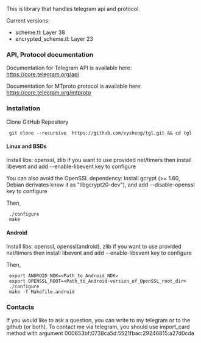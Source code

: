 This is library that handles telegram api and protocol.

Current versions:

- scheme.tl: Layer 38
- encrypted_scheme.tl: Layer 23

### API, Protocol documentation

Documentation for Telegram API is available here: https://core.telegram.org/api

Documentation for MTproto protocol is available here: https://core.telegram.org/mtproto

### Installation

Clone GitHub Repository

     git clone --recursive  https://github.com/vysheng/tgl.git && cd tgl

#### Linux and BSDs

Install libs: openssl, zlib
if you want to use provided net/timers then install libevent and add --enable-libevent key to configure

You can also avoid the OpenSSL dependency: Install gcrypt (>= 1.60, Debian derivates know it as "libgcrypt20-dev"), and add --disable-openssl key to configure

Then,

     ./configure
     make

#### Android
Install libs: openssl, openssl(android), zlib
if you want to use provided net/timers then install libevent and add --enable-libevent key to configure

Then,

     export ANDROID_NDK=<Path_to_Android_NDK>
     export OPENSSL_ROOT=<Path_to_Android-version_of_OpenSSL_root_dir>
     ./configure
     make -f Makefile.android


### Contacts 
If you would like to ask a question, you can write to my telegram or to the github (or both). To contact me via telegram, you should use import_card method with argument 000653bf:0738ca5d:5521fbac:29246815:a27d0cda

